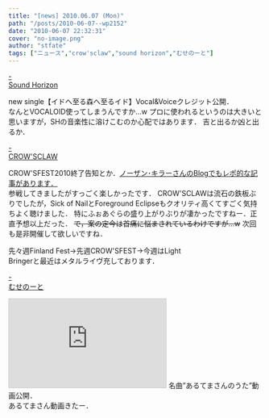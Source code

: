 ```yaml
---
title: "[news] 2010.06.07 (Mon)"
path: "/posts/2010-06-07--wp2152"
date: "2010-06-07 22:32:31"
cover: "no-image.png"
author: "stfate"
tags: ["ニュース","crow'sclaw","sound horizon","むせのーと"]
---
```


<style type="text/css">
<!--
p {white-space: pre-wrap};
-->
</style>

<a class="topics" href="http://www.soundhorizon.com/information/index.html#100607b" target="_blank">- Sound Horizon</a>
<div class="news">new single【イドへ至る森へ至るイド】Vocal&Voiceクレジット公開．
<div id="talk">なんとVOCALOID使ってしまうんですか…w
プロに使われるというのは大きいと思いますが，SHの音楽性に溶けこむのか心配ではあります．
吉と出るか凶と出るか．</div></div>

<a class="topics" href="http://www.crowsclaw.info/diary.php" target="_blank">- CROW'SCLAW</a>
<div class="news">CROW'SFEST2010終了告知とか．<a href="http://cobhc.blog40.fc2.com/" target="_blank">ノーザン･キラーさんのBlogでもレポ的な記事があります．</a>
<div id="talk">参戦してきましたがすっごく楽しかったです．
CROW'SCLAWは流石の鉄板ぶりでしたが，Sick of NailとForeground Eclipseもクオリティ高くてすごく気持ちよく聴けました．
特にふぉあぐらの盛り上がりぶりが凄かったですねー．正直予想以上だった．
<del datetime="2010-06-07T13:21:16+00:00">で，案の定今は首痛に悩まされているわけですが…w</del>
次回も是非開催して欲しいですね．

先々週Finland Fest->先週CROW'SFEST->今週はLight Bringerと最近はメタルライヴ充しております．</div></div>

<a class="topics" href="http://musenote.blog10.fc2.com/" target="_blank">- むせのーと</a>
<div class="news"><iframe width="312" height="176" src="http://ext.nicovideo.jp/thumb/nm10954693" scrolling="no" style="border:solid 1px #CCC;" frameborder="0"><a href="http://www.nicovideo.jp/watch/nm10954693">【ニコニコ動画】あるてまさんのうた</a></iframe>
名曲”あるてまさんのうた”動画公開．
<div id="talk">あるてまさん動画きたー．</div></div>